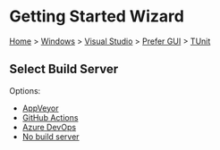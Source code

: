 <!--
GENERATED FILE - DO NOT EDIT
This file was generated by [MarkdownSnippets](https://github.com/SimonCropp/MarkdownSnippets).
Source File: /docs/mdsource/wiz/Windows_VisualStudio_Gui_TUnit.source.md
To change this file edit the source file and then run MarkdownSnippets.
-->

# Getting Started Wizard

[Home](/docs/wiz/readme.md) > [Windows](Windows.md) > [Visual Studio](Windows_VisualStudio.md) > [Prefer GUI](Windows_VisualStudio_Gui.md) > [TUnit](Windows_VisualStudio_Gui_TUnit.md)

## Select Build Server

Options:
 * [AppVeyor](Windows_VisualStudio_Gui_TUnit_AppVeyor.md)
 * [GitHub Actions](Windows_VisualStudio_Gui_TUnit_GitHubActions.md)
 * [Azure DevOps](Windows_VisualStudio_Gui_TUnit_AzureDevOps.md)
 * [No build server](Windows_VisualStudio_Gui_TUnit_None.md)
